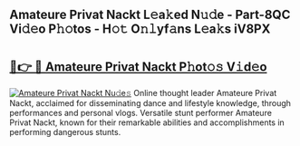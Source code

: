 ## Amateure Privat Nackt L𝚎a𝚔ed N𝚞𝚍e - Part-8QC Vi𝚍𝚎o P𝚑𝚘tos - H𝚘𝚝 O𝚗𝚕yf𝚊ns L𝚎a𝚔s iV8PX

# <h2><a href="http://kfdunr.oniu.top/?m=Amateure+Privat+Nackt">🔗👉 🔴 Amateure Privat Nackt P𝚑ot𝚘𝚜 V𝚒d𝚎o</a></h2>

[![Amateure Privat Nackt Nu𝚍e𝚜](https://i.imgur.com/0qMVB7G.gif)](http://kfdunr.oniu.top/?m=Amateure+Privat+Nackt)
Online thought leader Amateure Privat Nackt, acclaimed for disseminating dance and lifestyle knowledge, through performances and personal vlogs. Versatile stunt performer Amateure Privat Nackt, known for their remarkable abilities and accomplishments in performing dangerous stunts.  
